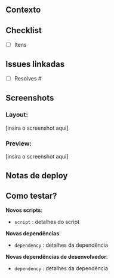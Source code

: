 ## Contexto

## Checklist
- [ ] Itens

## Issues linkadas
- [ ] Resolves #

## Screenshots


### Layout:
[insira o screenshot aqui]

### Preview:
[insira o screenshot aqui]

## Notas de deploy

## Como testar?

**Novos scripts**:

- `script` : detalhes do script

**Novas dependências**:

- `dependency` : detalhes da dependência

**Novas dependências de desenvolvedor**:

- `dependency` : detalhes da dependência
